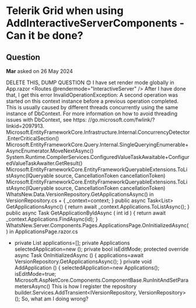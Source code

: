 # Telerik Grid when using AddInteractiveServerComponents - Can it be done?

## Question

**Mar** asked on 26 May 2024

DELETE THIS, DUMP QUESTION 😊 I have set render mode globally in App.razor <Routes @rendermode="InteractiveServer" /> <!DOCTYPE html> <html lang="en"> After I have done that, I get this error InvalidOperationException: A second operation was started on this context instance before a previous operation completed. This is usually caused by different threads concurrently using the same instance of DbContext. For more information on how to avoid threading issues with DbContext, see https: //go.microsoft.com/fwlink/?linkid=2097913. Microsoft.EntityFrameworkCore.Infrastructure.Internal.ConcurrencyDetector.EnterCriticalSection()
Microsoft.EntityFrameworkCore.Query.Internal.SingleQueryingEnumerable<T>+AsyncEnumerator.MoveNextAsync()
System.Runtime.CompilerServices.ConfiguredValueTaskAwaitable<TResult>+ConfiguredValueTaskAwaiter.GetResult()
Microsoft.EntityFrameworkCore.EntityFrameworkQueryableExtensions.ToListAsync<TSource>(IQueryable<TSource> source, CancellationToken cancellationToken)
Microsoft.EntityFrameworkCore.EntityFrameworkQueryableExtensions.ToListAsync<TSource>(IQueryable<TSource> source, CancellationToken cancellationToken)
WhatsNew.Data.VersionRepository.GetApplicationsAsync() in VersionRepository.cs
+
{
_context=context;
} public async Task<List<Applications>> GetApplicationsAsync()
{ return await _context.Applications.ToListAsync();
} public async Task<Applications> GetApplicationByIdAsync ( int id ) { return await _context.Applications.FindAsync(id);
}
WhatsNew.Server.Components.Pages.ApplicationsPage.OnInitializedAsync() in ApplicationsPage.razor.cs
+ private List<Applications> applications=[]; private Applications selectedApplication=new (); private bool isEditMode; protected override async Task OnInitializedAsync () {
applications=await VersionRepository.GetApplicationsAsync();
} private void AddApplication () {
selectedApplication=new Applications();
isEditMode=true;
Microsoft.AspNetCore.Components.ComponentBase.RunInitAndSetParametersAsync() This is how I register the repository builder.Services.AddTransient<IVersionRepository, VersionRepository>(); So, what am I doing wrong?

